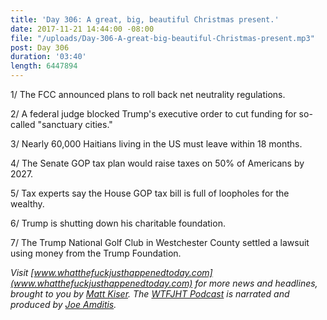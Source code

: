 ```yaml
---
title: 'Day 306: A great, big, beautiful Christmas present.'
date: 2017-11-21 14:44:00 -08:00
file: "/uploads/Day-306-A-great-big-beautiful-Christmas-present.mp3"
post: Day 306
duration: '03:40'
length: 6447894
---
```


1/ The FCC announced plans to roll back net neutrality regulations.

2/ A federal judge blocked Trump's executive order to cut funding for so-called "sanctuary cities."

3/ Nearly 60,000 Haitians living in the US must leave within 18 months.

4/ The Senate GOP tax plan would raise taxes on 50% of Americans by 2027.

5/ Tax experts say the House GOP tax bill is full of loopholes for the wealthy.

6/ Trump is shutting down his charitable foundation.

7/ The Trump National Golf Club in Westchester County settled a lawsuit using money from the Trump Foundation.

*Visit [www.whatthefuckjusthappenedtoday.com](www.whatthefuckjusthappenedtoday.com) for more news and headlines, brought to you by [Matt Kiser](https://twitter.com/Matt_Kiser). The [WTFJHT Podcast](https://whatthefuckjusthappenedtoday.com/podcasts/) is narrated and produced by [Joe Amditis](https://twitter.com/jsamditis).*